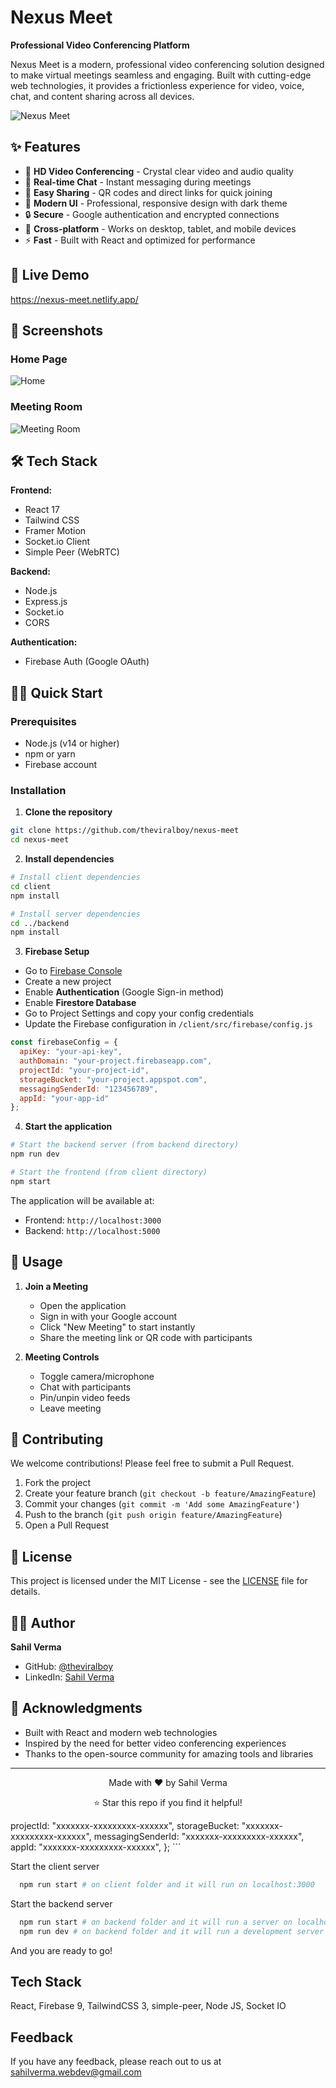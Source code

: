 # Nexus Meet

**Professional Video Conferencing Platform**

Nexus Meet is a modern, professional video conferencing solution designed to make virtual meetings seamless and engaging. Built with cutting-edge web technologies, it provides a frictionless experience for video, voice, chat, and content sharing across all devices.

![Nexus Meet](/screenshot/nexus-meet.png)

## ✨ Features

- 🎥 **HD Video Conferencing** - Crystal clear video and audio quality
- 💬 **Real-time Chat** - Instant messaging during meetings
- 🔗 **Easy Sharing** - QR codes and direct links for quick joining
- 🎨 **Modern UI** - Professional, responsive design with dark theme
- 🔒 **Secure** - Google authentication and encrypted connections
- 📱 **Cross-platform** - Works on desktop, tablet, and mobile devices
- ⚡ **Fast** - Built with React and optimized for performance

## 🚀 Live Demo

https://nexus-meet.netlify.app/

## 📱 Screenshots

### Home Page
![Home](/screenshot/home.png)

### Meeting Room
![Meeting Room](/screenshot/room.png)

## 🛠️ Tech Stack

**Frontend:**
- React 17
- Tailwind CSS
- Framer Motion
- Socket.io Client
- Simple Peer (WebRTC)

**Backend:**
- Node.js
- Express.js
- Socket.io
- CORS

**Authentication:**
- Firebase Auth (Google OAuth)

## 🏃‍♂️ Quick Start

### Prerequisites
- Node.js (v14 or higher)
- npm or yarn
- Firebase account

### Installation

1. **Clone the repository**
```bash
git clone https://github.com/theviralboy/nexus-meet
cd nexus-meet
```

2. **Install dependencies**
```bash
# Install client dependencies
cd client
npm install

# Install server dependencies
cd ../backend
npm install
```

3. **Firebase Setup**

- Go to [Firebase Console](https://console.firebase.google.com/)
- Create a new project
- Enable **Authentication** (Google Sign-in method)
- Enable **Firestore Database**
- Go to Project Settings and copy your config credentials
- Update the Firebase configuration in `/client/src/firebase/config.js`

```javascript
const firebaseConfig = {
  apiKey: "your-api-key",
  authDomain: "your-project.firebaseapp.com",
  projectId: "your-project-id",
  storageBucket: "your-project.appspot.com",
  messagingSenderId: "123456789",
  appId: "your-app-id"
};
```

4. **Start the application**
```bash
# Start the backend server (from backend directory)
npm run dev

# Start the frontend (from client directory)
npm start
```

The application will be available at:
- Frontend: `http://localhost:3000`
- Backend: `http://localhost:5000`

## 🎯 Usage

1. **Join a Meeting**
   - Open the application
   - Sign in with your Google account
   - Click "New Meeting" to start instantly
   - Share the meeting link or QR code with participants

2. **Meeting Controls**
   - Toggle camera/microphone
   - Chat with participants
   - Pin/unpin video feeds
   - Leave meeting

## 🤝 Contributing

We welcome contributions! Please feel free to submit a Pull Request.

1. Fork the project
2. Create your feature branch (`git checkout -b feature/AmazingFeature`)
3. Commit your changes (`git commit -m 'Add some AmazingFeature'`)
4. Push to the branch (`git push origin feature/AmazingFeature`)
5. Open a Pull Request

## 📝 License

This project is licensed under the MIT License - see the [LICENSE](LICENSE) file for details.

## 👨‍💻 Author

**Sahil Verma**
- GitHub: [@theviralboy](https://github.com/theviralboy)
- LinkedIn: [Sahil Verma](https://linkedin.com/in/sahilverma-dev)

## 🙏 Acknowledgments

- Built with React and modern web technologies
- Inspired by the need for better video conferencing experiences
- Thanks to the open-source community for amazing tools and libraries

---

<div align="center">
  <p>Made with ❤️ by Sahil Verma</p>
  <p>⭐ Star this repo if you find it helpful!</p>
</div>
  projectId: "xxxxxxx-xxxxxxxxx-xxxxxx",
  storageBucket: "xxxxxxx-xxxxxxxxx-xxxxxx",
  messagingSenderId: "xxxxxxx-xxxxxxxxx-xxxxxx",
  appId: "xxxxxxx-xxxxxxxxx-xxxxxx",
};
```

Start the client server

```bash
  npm run start # on client folder and it will run on localhost:3000
```

Start the backend server

```bash
  npm run start # on backend folder and it will run a server on localhost:5000
  npm run dev # on backend folder and it will run a development server on localhost:5000
```

And you are ready to go!

## Tech Stack

React, Firebase 9, TailwindCSS 3, simple-peer, Node JS, Socket IO

## Feedback

If you have any feedback, please reach out to us at sahilverma.webdev@gmail.com
